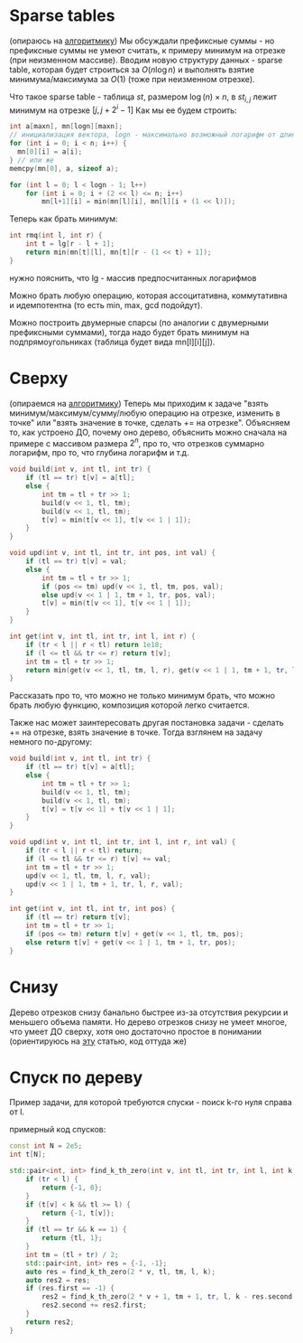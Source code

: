 # Sparse tables
(опираюсь на [алгоритмику](https://algorithmica.org/ru/sparse-table))
Мы обсуждали префиксные суммы - но префиксные суммы не умеют считать, к примеру минимум на отрезке (при неизменном массиве). Вводим новую структуру данных - sparse table, которая будет строиться за $O(n \log n)$ и выполнять взятие минимума/максимума за $O(1)$ (тоже при неизменном отрезке).

Что такое sparse table - таблица $st$, размером $\log(n) \times n$, в $st_{i,j}$ лежит минимум на отрезке $[j, j + 2^i - 1]$
Как мы ее будем строить:
```cpp
int a[maxn], mn[logn][maxn];
// инициализация вектора, logn - максимально возможный логарифм от длины отрезка.
for (int i = 0; i < n; i++) {
  mn[0][i] = a[i];
} // или же
memcpy(mn[0], a, sizeof a);

for (int l = 0; l < logn - 1; l++)
    for (int i = 0; i + (2 << l) <= n; i++)
        mn[l+1][i] = min(mn[l][i], mn[l][i + (1 << l)]);
```

Теперь как брать минимум:
```cpp
int rmq(int l, int r) {
    int t = lg[r - l + 1];
    return min(mn[t][l], mn[t][r - (1 << t) + 1]);
}

```
нужно пояснить, что lg - массив предпосчитанных логарифмов

Можно брать любую операцию, которая ассоцитативна, коммутативна и идемпотентна (то есть min, max, gcd подойдут).

Можно построить двумерные спарсы (по аналогии с двумерными префиксными суммами), тогда надо будет брать минимум на подпрямоугольниках (таблица будет вида mn[l][i][j]).

# Сверху
(опираемся на [алгоритмику](https://ru.algorithmica.org/cs/segment-tree/))
Теперь мы приходим к задаче "взять минимум/максимум/сумму/любую операцию на отрезке, изменить в точке" или "взять значение в точке, сделать += на отрезке".
Объясняем то, как устроено ДО, почему оно дерево, объяснить можно сначала на примере с массивом размера $2^n$, про то, что отрезков суммарно логарифм, про то, что глубина логарифм и т.д.
```cpp
void build(int v, int tl, int tr) {
    if (tl == tr) t[v] = a[tl];
    else {
        int tm = tl + tr >> 1;
        build(v << 1, tl, tm);
        build(v << 1, tl, tm);
        t[v] = min(t[v << 1], t[v << 1 | 1]);
    }
}

void upd(int v, int tl, int tr, int pos, int val) {
    if (tl == tr) t[v] = val;
    else {
        int tm = tl + tr >> 1;
        if (pos <= tm) upd(v << 1, tl, tm, pos, val);
        else upd(v << 1 | 1, tm + 1, tr, pos, val);
        t[v] = min(t[v << 1], t[v << 1 | 1]);
    }
}

int get(int v, int tl, int tr, int l, int r) {
    if (tr < l || r < tl) return 1e18;
    if (l <= tl && tr <= r) return t[v];
    int tm = tl + tr >> 1;
    return min(get(v << 1, tl, tm, l, r), get(v << 1 | 1, tm + 1, tr, l, r));
}
```
Рассказать про то, что можно не только минимум брать, что можно брать любую функцию, композиция которой легко считается.

Также нас может заинтересовать другая постановка задачи - сделать += на отрезке, взять значение в точке. Тогда взглянем на задачу немного по-другому:

```cpp
void build(int v, int tl, int tr) {
    if (tl == tr) t[v] = a[tl];
    else {
        int tm = tl + tr >> 1;
        build(v << 1, tl, tm);
        build(v << 1, tl, tm);
        t[v] = t[v << 1] + t[v << 1 | 1];
    }
}

void upd(int v, int tl, int tr, int l, int r, int val) {
    if (tr < l || r < tl) return;
    if (l <= tl && tr <= r) t[v] += val;
    int tm = tl + tr >> 1;
    upd(v << 1, tl, tm, l, r, val);
    upd(v << 1 | 1, tm + 1, tr, l, r, val);
}

int get(int v, int tl, int tr, int pos) {
    if (tl == tr) return t[v];
    int tm = tl + tr >> 1;
    if (pos <= tm) return t[v] + get(v << 1, tl, tm, pos);
    else return t[v] + get(v << 1 | 1, tm + 1, tr, pos);
}
```
# Cнизу
Дерево отрезков снизу банально быстрее из-за отсутствия рекурсии и меньшего объема памяти. Но дерево отрезков снизу не умеет многое, что умеет ДО сверху, хотя оно достаточно простое в понимании (ориентируюсь на [эту](https://codeforces.com/blog/entry/18051) статью, код оттуда же)


# Спуск по дереву

Пример задачи, для которой требуются спуски - поиск k-го нуля справа от l.

примерный код спусков:
```cpp
const int N = 2e5;
int t[N];

std::pair<int, int> find_k_th_zero(int v, int tl, int tr, int l, int k) {
    if (tr < l) {
        return {-1, 0};
    }
    if (t[v] < k && tl >= l) {
        return {-1, t[v]}; 
    }
    if (tl == tr && k == 1) {
        return {tl, 1};
    }
    int tm = (tl + tr) / 2;
    std::pair<int, int> res = {-1, -1};
    auto res = find_k_th_zero(2 * v, tl, tm, l, k);
    auto res2 = res;
    if (res.first == -1) {
        res2 = find_k_th_zero(2 * v + 1, tm + 1, tr, l, k - res.second);
        res2.second += res2.first;
    }
    return res2;
}
```


